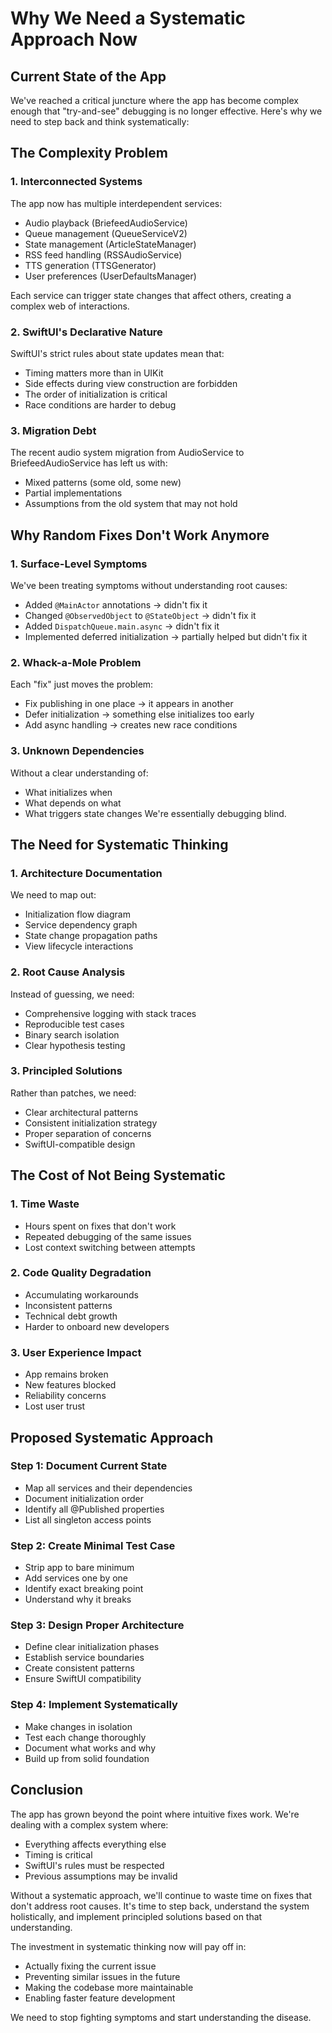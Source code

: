 # Why We Need a Systematic Approach Now

## Current State of the App

We've reached a critical juncture where the app has become complex enough that "try-and-see" debugging is no longer effective. Here's why we need to step back and think systematically:

## The Complexity Problem

### 1. **Interconnected Systems**
The app now has multiple interdependent services:
- Audio playback (BriefeedAudioService)
- Queue management (QueueServiceV2)
- State management (ArticleStateManager)
- RSS feed handling (RSSAudioService)
- TTS generation (TTSGenerator)
- User preferences (UserDefaultsManager)

Each service can trigger state changes that affect others, creating a complex web of interactions.

### 2. **SwiftUI's Declarative Nature**
SwiftUI's strict rules about state updates mean that:
- Timing matters more than in UIKit
- Side effects during view construction are forbidden
- The order of initialization is critical
- Race conditions are harder to debug

### 3. **Migration Debt**
The recent audio system migration from AudioService to BriefeedAudioService has left us with:
- Mixed patterns (some old, some new)
- Partial implementations
- Assumptions from the old system that may not hold

## Why Random Fixes Don't Work Anymore

### 1. **Surface-Level Symptoms**
We've been treating symptoms without understanding root causes:
- Added `@MainActor` annotations → didn't fix it
- Changed `@ObservedObject` to `@StateObject` → didn't fix it
- Added `DispatchQueue.main.async` → didn't fix it
- Implemented deferred initialization → partially helped but didn't fix it

### 2. **Whack-a-Mole Problem**
Each "fix" just moves the problem:
- Fix publishing in one place → it appears in another
- Defer initialization → something else initializes too early
- Add async handling → creates new race conditions

### 3. **Unknown Dependencies**
Without a clear understanding of:
- What initializes when
- What depends on what
- What triggers state changes
We're essentially debugging blind.

## The Need for Systematic Thinking

### 1. **Architecture Documentation**
We need to map out:
- Initialization flow diagram
- Service dependency graph
- State change propagation paths
- View lifecycle interactions

### 2. **Root Cause Analysis**
Instead of guessing, we need:
- Comprehensive logging with stack traces
- Reproducible test cases
- Binary search isolation
- Clear hypothesis testing

### 3. **Principled Solutions**
Rather than patches, we need:
- Clear architectural patterns
- Consistent initialization strategy
- Proper separation of concerns
- SwiftUI-compatible design

## The Cost of Not Being Systematic

### 1. **Time Waste**
- Hours spent on fixes that don't work
- Repeated debugging of the same issues
- Lost context switching between attempts

### 2. **Code Quality Degradation**
- Accumulating workarounds
- Inconsistent patterns
- Technical debt growth
- Harder to onboard new developers

### 3. **User Experience Impact**
- App remains broken
- New features blocked
- Reliability concerns
- Lost user trust

## Proposed Systematic Approach

### Step 1: Document Current State
- Map all services and their dependencies
- Document initialization order
- Identify all @Published properties
- List all singleton access points

### Step 2: Create Minimal Test Case
- Strip app to bare minimum
- Add services one by one
- Identify exact breaking point
- Understand why it breaks

### Step 3: Design Proper Architecture
- Define clear initialization phases
- Establish service boundaries
- Create consistent patterns
- Ensure SwiftUI compatibility

### Step 4: Implement Systematically
- Make changes in isolation
- Test each change thoroughly
- Document what works and why
- Build up from solid foundation

## Conclusion

The app has grown beyond the point where intuitive fixes work. We're dealing with a complex system where:
- Everything affects everything else
- Timing is critical
- SwiftUI's rules must be respected
- Previous assumptions may be invalid

Without a systematic approach, we'll continue to waste time on fixes that don't address root causes. It's time to step back, understand the system holistically, and implement principled solutions based on that understanding.

The investment in systematic thinking now will pay off in:
- Actually fixing the current issue
- Preventing similar issues in the future
- Making the codebase more maintainable
- Enabling faster feature development

We need to stop fighting symptoms and start understanding the disease.